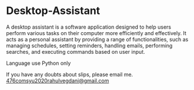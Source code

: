 # Desktop-Assistant
A desktop assistant is a software application designed to help users perform various tasks on their computer more efficiently and effectively. It acts as a personal assistant by providing a range of functionalities, such as managing schedules, setting reminders, handling emails, performing searches, and executing commands based on user input.

Language use Python only

If you have any doubts about slips, please email me. 476comsyu2020rahulvegdani@gmail.com
